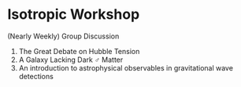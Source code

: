 # Isotropic Workshop
(Nearly Weekly) Group Discussion

1. The Great Debate on Hubble Tension
2. A Galaxy Lacking Dark ♂ Matter
3. An introduction to astrophysical observables in gravitational wave detections